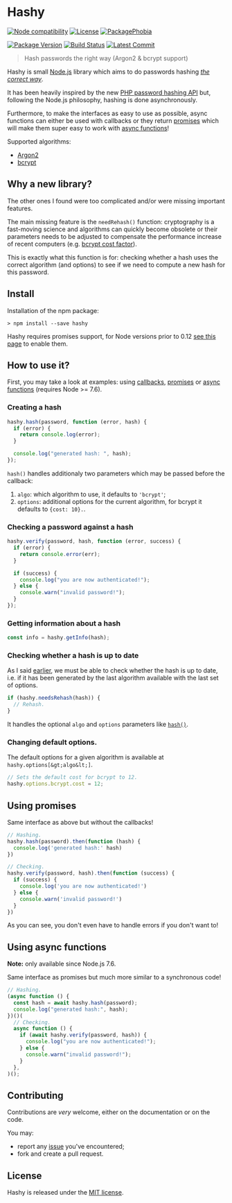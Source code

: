 # Hashy

[![Node compatibility](https://badgen.net/npm/node/hashy)](https://npmjs.org/package/hashy) [![License](https://badgen.net/npm/license/hashy)](https://npmjs.org/package/hashy) [![PackagePhobia](https://badgen.net/packagephobia/install/hashy)](https://packagephobia.now.sh/result?p=hashy)

[![Package Version](https://badgen.net/npm/v/hashy)](https://npmjs.org/package/hashy) [![Build Status](https://travis-ci.org/JsCommunity/hashy.png?branch=master)](https://travis-ci.org/JsCommunity/hashy) [![Latest Commit](https://badgen.net/github/last-commit/JsCommunity/hashy)](https://github.com/JsCommunity/hashy/commits/master)

> Hash passwords the right way (Argon2 & bcrypt support)

Hashy is small [Node.js](http://nodejs.org/) library which aims to do
passwords hashing _[the correct
way](https://wiki.php.net/rfc/password_hash)_.

It has been heavily inspired by the new [PHP password hashing
API](http://www.php.net/manual/en/book.password.php) but, following
the Node.js philosophy, hashing is done asynchronously.

Furthermore, to make the interfaces as easy to use as possible, async
functions can either be used with callbacks or they return
[promises](https://en.wikipedia.org/wiki/Promise_%28programming%29)
which will make them super easy to work with [async functions](https://developer.mozilla.org/en-US/docs/Web/JavaScript/Reference/Statements/async_function)!

Supported algorithms:

- [Argon2](https://en.wikipedia.org/wiki/Argon2)
- [bcrypt](https://en.wikipedia.org/wiki/Bcrypt)

## Why a new library?

The other ones I found were too complicated and/or were missing
important features.

The main missing feature is the `needRehash()` function: cryptography
is a fast-moving science and algorithms can quickly become obsolete or
their parameters needs to be adjusted to compensate the performance
increase of recent computers (e.g. [bcrypt cost
factor](http://phpmaster.com/why-you-should-use-bcrypt-to-hash-stored-passwords/)).

This is exactly what this function is for: checking whether a hash
uses the correct algorithm (and options) to see if we need to compute
a new hash for this password.

## Install

Installation of the npm package:

```
> npm install --save hashy
```

Hashy requires promises support, for Node versions prior to 0.12 [see
this page](https://github.com/JsCommunity/promise-toolbox#usage) to
enable them.

## How to use it?

First, you may take a look at examples: using [callbacks](https://github.com/JsCommunity/hashy/blob/master/examples/callbacks.js), [promises](https://github.com/JsCommunity/hashy/blob/master/examples/promises.js) or [async functions](https://github.com/JsCommunity/hashy/blob/master/examples/async.js) (requires Node >= 7.6).

### Creating a hash

```js
hashy.hash(password, function (error, hash) {
  if (error) {
    return console.log(error);
  }

  console.log("generated hash: ", hash);
});
```

`hash()` handles additionaly two parameters which may be passed before the callback:

1. `algo`: which algorithm to use, it defaults to `'bcrypt'`;
2. `options`: additional options for the current algorithm, for bcrypt
   it defaults to `{cost: 10}.`.

### Checking a password against a hash

```js
hashy.verify(password, hash, function (error, success) {
  if (error) {
    return console.error(err);
  }

  if (success) {
    console.log("you are now authenticated!");
  } else {
    console.warn("invalid password!");
  }
});
```

### Getting information about a hash

```js
const info = hashy.getInfo(hash);
```

### Checking whether a hash is up to date

As I said [earlier](#why-a-new-library), we must be able to check
whether the hash is up to date, i.e. if it has been generated by the
last algorithm available with the last set of options.

```js
if (hashy.needsRehash(hash)) {
  // Rehash.
}
```

It handles the optional `algo` and `options` parameters like
[`hash()`](#creating-a-hash).

### Changing default options.

The default options for a given algorithm is available at `hashy.options[&gt;algo&lt;]`.

```js
// Sets the default cost for bcrypt to 12.
hashy.options.bcrypt.cost = 12;
```

## Using promises

Same interface as above but without the callbacks!

```javascript
// Hashing.
hashy.hash(password).then(function (hash) {
  console.log('generated hash:' hash)
})

// Checking.
hashy.verify(password, hash).then(function (success) {
  if (success) {
    console.log('you are now authenticated!')
  } else {
    console.warn('invalid password!')
  }
})

```

As you can see, you don't even have to handle errors if you don't want
to!

## Using async functions

**Note:** only available since Node.js 7.6.

Same interface as promises but much more similar to a synchronous
code!

```javascript
// Hashing.
(async function () {
  const hash = await hashy.hash(password);
  console.log("generated hash:", hash);
})()(
  // Checking.
  async function () {
    if (await hashy.verify(password, hash)) {
      console.log("you are now authenticated!");
    } else {
      console.warn("invalid password!");
    }
  },
)();
```

## Contributing

Contributions are _very_ welcome, either on the documentation or on
the code.

You may:

- report any [issue](https://github.com/JsCommunity/hashy/issues)
  you've encountered;
- fork and create a pull request.

## License

Hashy is released under the [MIT
license](https://en.wikipedia.org/wiki/MIT_License).
